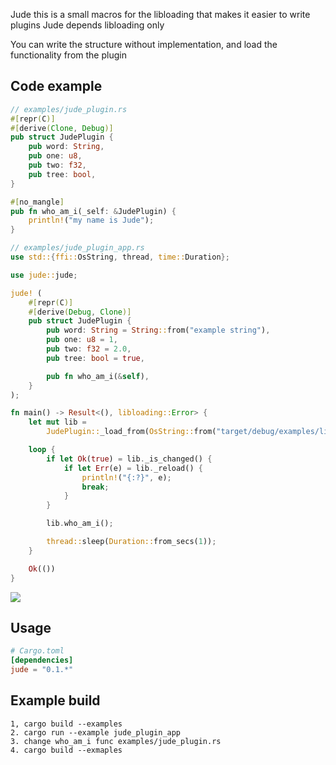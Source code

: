 Jude this is a small macros for the libloading that makes it easier to write plugins
Jude depends libloading only

You can write the structure without implementation, and load the functionality from the plugin

Code example
-------

```rust
// examples/jude_plugin.rs
#[repr(C)]
#[derive(Clone, Debug)]
pub struct JudePlugin {
    pub word: String,
    pub one: u8,
    pub two: f32,
    pub tree: bool,
}

#[no_mangle]
pub fn who_am_i(_self: &JudePlugin) {
    println!("my name is Jude");
}
```

```rust
// examples/jude_plugin_app.rs
use std::{ffi::OsString, thread, time::Duration};

use jude::jude;

jude! (
    #[repr(C)]
    #[derive(Debug, Clone)]
    pub struct JudePlugin {
        pub word: String = String::from("example string"),
        pub one: u8 = 1,
        pub two: f32 = 2.0,
        pub tree: bool = true,

        pub fn who_am_i(&self),
    }
);

fn main() -> Result<(), libloading::Error> {
    let mut lib =
        JudePlugin::_load_from(OsString::from("target/debug/examples/libjude_plugin.dylib"))?;

    loop {
        if let Ok(true) = lib._is_changed() {
            if let Err(e) = lib._reload() {
                println!("{:?}", e);
                break;
            }
        }

        lib.who_am_i();

        thread::sleep(Duration::from_secs(1));
    }

    Ok(())
}
```

![](docs/SceneCapture.gif)

Usage
-----

```toml
# Cargo.toml
[dependencies]
jude = "0.1.*"

```

Example build
-------

```
1, cargo build --examples
2. cargo run --example jude_plugin_app
3. change who_am_i func examples/jude_plugin.rs 
4. cargo build --exmaples
```
